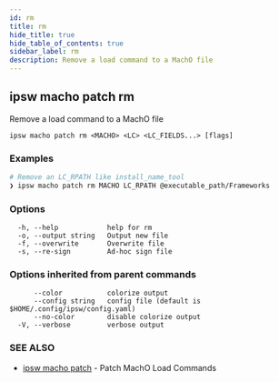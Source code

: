 ```yaml
---
id: rm
title: rm
hide_title: true
hide_table_of_contents: true
sidebar_label: rm
description: Remove a load command to a MachO file
---
```

## ipsw macho patch rm

Remove a load command to a MachO file

```
ipsw macho patch rm <MACHO> <LC> <LC_FIELDS...> [flags]
```

### Examples

```bash
# Remove an LC_RPATH like install_name_tool
❯ ipsw macho patch rm MACHO LC_RPATH @executable_path/Frameworks
```

### Options

```
  -h, --help            help for rm
  -o, --output string   Output new file
  -f, --overwrite       Overwrite file
  -s, --re-sign         Ad-hoc sign file
```

### Options inherited from parent commands

```
      --color           colorize output
      --config string   config file (default is $HOME/.config/ipsw/config.yaml)
      --no-color        disable colorize output
  -V, --verbose         verbose output
```

### SEE ALSO

* [ipsw macho patch](/docs/cli/ipsw/macho/patch)	 - Patch MachO Load Commands

